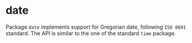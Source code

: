 # date

Package `date` implements support for Gregorian date, following `ISO 8601`
standard.  The API is similar to the one of the standard `time` package.
